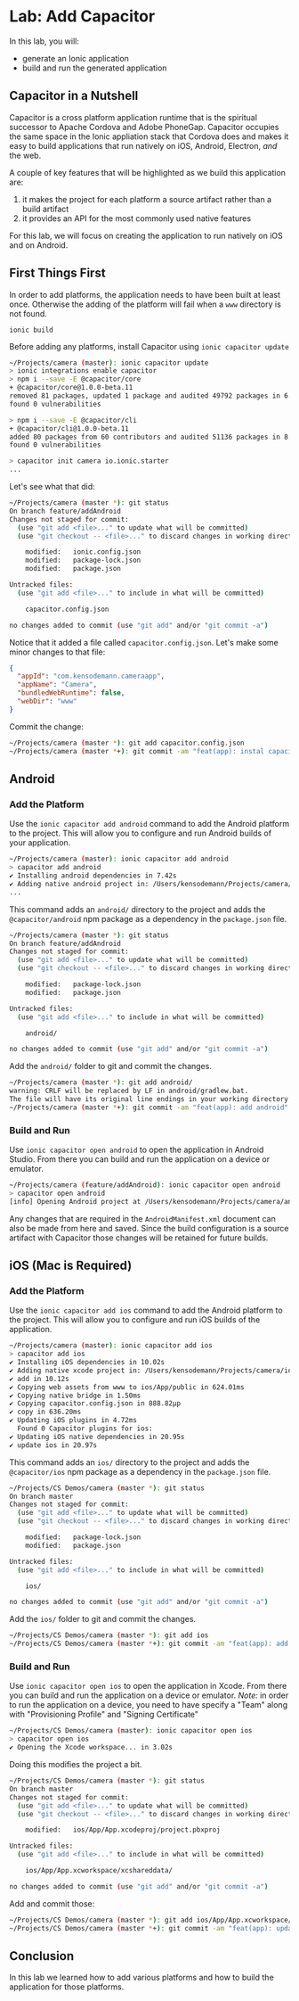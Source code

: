 # Lab: Add Capacitor

In this lab, you will:

* generate an Ionic application
* build and run the generated application

## Capacitor in a Nutshell

Capacitor is a cross platform application runtime that is the spiritual successor to Apache Cordova and Adobe PhoneGap. Capacitor occupies the same space in the Ionic appliation stack that Cordova does and makes it easy to build applications that run natively on iOS, Android, Electron, _and_ the web.

A couple of key features that will be highlighted as we build this application are:

1. it makes the project for each platform a source artifact rather than a build artifact
1. it provides an API for the most commonly used native features

For this lab, we will focus on creating the application to run natively on iOS and on Android.

## First Things First

In order to add platforms, the application needs to have been built at least once. Otherwise the adding of the platform will fail when a `www` directory is not found.

`ionic build`

Before adding any platforms, install Capacitor using `ionic capacitor update`

```bash
~/Projects/camera (master): ionic capacitor update
> ionic integrations enable capacitor
> npm i --save -E @capacitor/core
+ @capacitor/core@1.0.0-beta.11
removed 81 packages, updated 1 package and audited 49792 packages in 6.309s
found 0 vulnerabilities

> npm i --save -E @capacitor/cli
+ @capacitor/cli@1.0.0-beta.11
added 80 packages from 60 contributors and audited 51136 packages in 8.688s
found 0 vulnerabilities

> capacitor init camera io.ionic.starter
...
```

Let's see what that did:

```bash
~/Projects/camera (master *): git status
On branch feature/addAndroid
Changes not staged for commit:
  (use "git add <file>..." to update what will be committed)
  (use "git checkout -- <file>..." to discard changes in working directory)

	modified:   ionic.config.json
	modified:   package-lock.json
	modified:   package.json

Untracked files:
  (use "git add <file>..." to include in what will be committed)

	capacitor.config.json

no changes added to commit (use "git add" and/or "git commit -a")
```

Notice that it added a file called `capacitor.config.json`. Let's make some minor changes to that file:

```json
{
  "appId": "com.kensodemann.cameraapp",
  "appName": "Camera",
  "bundledWebRuntime": false,
  "webDir": "www"
}
```

Commit the change:

```bash
~/Projects/camera (master *): git add capacitor.config.json
~/Projects/camera (master *+): git commit -am "feat(app): instal capacitor"
```

## Android

### Add the Platform

Use the `ionic capacitor add android` command to add the Android platform to the project. This will allow you to configure and run Android builds of your application.

```bash
~/Projects/camera (master): ionic capacitor add android
> capacitor add android
✔ Installing android dependencies in 7.42s
✔ Adding native android project in: /Users/kensodemann/Projects/camera/android in 75.78ms
...
```

This command adds an `android/` directory to the project and adds the `@capacitor/android` npm package as a dependency in the `package.json` file.

```bash
~/Projects/camera (master *): git status
On branch feature/addAndroid
Changes not staged for commit:
  (use "git add <file>..." to update what will be committed)
  (use "git checkout -- <file>..." to discard changes in working directory)

	modified:   package-lock.json
	modified:   package.json

Untracked files:
  (use "git add <file>..." to include in what will be committed)

	android/

no changes added to commit (use "git add" and/or "git commit -a")
```

Add the `android/` folder to git and commit the changes. 

```bash
~/Projects/camera (master *): git add android/
warning: CRLF will be replaced by LF in android/gradlew.bat.
The file will have its original line endings in your working directory
~/Projects/camera (master *+): git commit -am "feat(app): add android"
```

### Build and Run

Use `ionic capacitor open android` to open the application in Android Studio. From there you can build and run the application on a device or emulator.

```bash
~/Projects/camera (feature/addAndroid): ionic capacitor open android
> capacitor open android
[info] Opening Android project at /Users/kensodemann/Projects/camera/android
```

Any changes that are required in the `AndroidManifest.xml` document can also be made from here and saved. Since the build configuration is a source artifact with Capacitor those changes will be retained for future builds.

## iOS (Mac is Required)

### Add the Platform

Use the `ionic capacitor add ios` command to add the Android platform to the project. This will allow you to configure and run iOS builds of the application.

```bash
~/Projects/camera (master): ionic capacitor add ios
> capacitor add ios
✔ Installing iOS dependencies in 10.02s
✔ Adding native xcode project in: /Users/kensodemann/Projects/camera/ios in 93.29ms
✔ add in 10.12s
✔ Copying web assets from www to ios/App/public in 624.01ms
✔ Copying native bridge in 1.50ms
✔ Copying capacitor.config.json in 888.82μp
✔ copy in 636.20ms
✔ Updating iOS plugins in 4.72ms
  Found 0 Capacitor plugins for ios:
✔ Updating iOS native dependencies in 20.95s
✔ update ios in 20.97s
```

This command adds an `ios/` directory to the project and adds the `@capacitor/ios` npm package as a dependency in the `package.json` file.

```bash
~/Projects/CS Demos/camera (master *): git status
On branch master
Changes not staged for commit:
  (use "git add <file>..." to update what will be committed)
  (use "git checkout -- <file>..." to discard changes in working directory)

	modified:   package-lock.json
	modified:   package.json

Untracked files:
  (use "git add <file>..." to include in what will be committed)

	ios/

no changes added to commit (use "git add" and/or "git commit -a")
```

Add the `ios/` folder to git and commit the changes. 

```bash
~/Projects/CS Demos/camera (master *): git add ios
~/Projects/CS Demos/camera (master *+): git commit -am "feat(app): add ios"
```

### Build and Run

Use `ionic capacitor open ios` to open the application in Xcode. From there you can build and run the application on a device or emulator. *Note:* in order to run the application on a device, you need to have specify a "Team" along with "Provisioning Profile" and "Signing Certificate"

```bash
~/Projects/CS Demos/camera (master): ionic capacitor open ios
> capacitor open ios
✔ Opening the Xcode workspace... in 3.02s
```

Doing this modifies the project a bit.

```bash
~/Projects/CS Demos/camera (master *): git status
On branch master
Changes not staged for commit:
  (use "git add <file>..." to update what will be committed)
  (use "git checkout -- <file>..." to discard changes in working directory)

	modified:   ios/App/App.xcodeproj/project.pbxproj

Untracked files:
  (use "git add <file>..." to include in what will be committed)

	ios/App/App.xcworkspace/xcshareddata/

no changes added to commit (use "git add" and/or "git commit -a")
```

Add and commit those:

```bash
~/Projects/CS Demos/camera (master *): git add ios/App/App.xcworkspace/xcshareddata
~/Projects/CS Demos/camera (master *+): git commit -am "feat(app): update ios project"
```

## Conclusion

In this lab we learned how to add various platforms and how to build the application for those platforms.